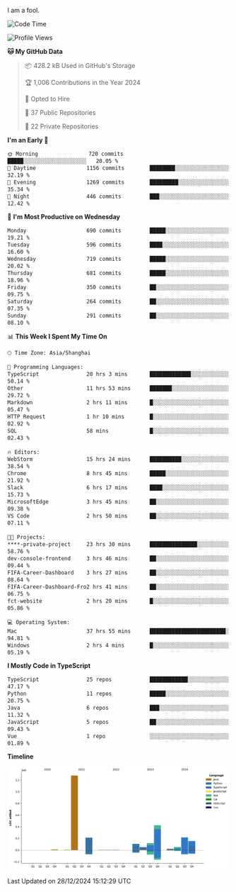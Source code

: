 I am a fool.

<!--START_SECTION:waka-->
![Code Time](http://img.shields.io/badge/Code%20Time-2%2C348%20hrs%2048%20mins-blue)

![Profile Views](http://img.shields.io/badge/Profile%20Views-0-blue)

**🐱 My GitHub Data** 

> 📦 428.2 kB Used in GitHub's Storage 
 > 
> 🏆 1,006 Contributions in the Year 2024
 > 
> 💼 Opted to Hire
 > 
> 📜 37 Public Repositories 
 > 
> 🔑 22 Private Repositories 
 > 
**I'm an Early 🐤** 

```text
🌞 Morning                720 commits         █████░░░░░░░░░░░░░░░░░░░░   20.05 % 
🌆 Daytime                1156 commits        ████████░░░░░░░░░░░░░░░░░   32.19 % 
🌃 Evening                1269 commits        █████████░░░░░░░░░░░░░░░░   35.34 % 
🌙 Night                  446 commits         ███░░░░░░░░░░░░░░░░░░░░░░   12.42 % 
```
📅 **I'm Most Productive on Wednesday** 

```text
Monday                   690 commits         █████░░░░░░░░░░░░░░░░░░░░   19.21 % 
Tuesday                  596 commits         ████░░░░░░░░░░░░░░░░░░░░░   16.60 % 
Wednesday                719 commits         █████░░░░░░░░░░░░░░░░░░░░   20.02 % 
Thursday                 681 commits         █████░░░░░░░░░░░░░░░░░░░░   18.96 % 
Friday                   350 commits         ██░░░░░░░░░░░░░░░░░░░░░░░   09.75 % 
Saturday                 264 commits         ██░░░░░░░░░░░░░░░░░░░░░░░   07.35 % 
Sunday                   291 commits         ██░░░░░░░░░░░░░░░░░░░░░░░   08.10 % 
```


📊 **This Week I Spent My Time On** 

```text
🕑︎ Time Zone: Asia/Shanghai

💬 Programming Languages: 
TypeScript               20 hrs 3 mins       █████████████░░░░░░░░░░░░   50.14 % 
Other                    11 hrs 53 mins      ███████░░░░░░░░░░░░░░░░░░   29.72 % 
Markdown                 2 hrs 11 mins       █░░░░░░░░░░░░░░░░░░░░░░░░   05.47 % 
HTTP Request             1 hr 10 mins        █░░░░░░░░░░░░░░░░░░░░░░░░   02.92 % 
SQL                      58 mins             █░░░░░░░░░░░░░░░░░░░░░░░░   02.43 % 

🔥 Editors: 
WebStorm                 15 hrs 24 mins      ██████████░░░░░░░░░░░░░░░   38.54 % 
Chrome                   8 hrs 45 mins       █████░░░░░░░░░░░░░░░░░░░░   21.92 % 
Slack                    6 hrs 17 mins       ████░░░░░░░░░░░░░░░░░░░░░   15.73 % 
MicrosoftEdge            3 hrs 45 mins       ██░░░░░░░░░░░░░░░░░░░░░░░   09.38 % 
VS Code                  2 hrs 50 mins       ██░░░░░░░░░░░░░░░░░░░░░░░   07.11 % 

🐱‍💻 Projects: 
****-private-project     23 hrs 30 mins      ███████████████░░░░░░░░░░   58.76 % 
dev-console-frontend     3 hrs 46 mins       ██░░░░░░░░░░░░░░░░░░░░░░░   09.44 % 
FIFA-Career-Dashboard    3 hrs 27 mins       ██░░░░░░░░░░░░░░░░░░░░░░░   08.64 % 
FIFA-Career-Dashboard-Fro2 hrs 41 mins       ██░░░░░░░░░░░░░░░░░░░░░░░   06.75 % 
fct-website              2 hrs 20 mins       █░░░░░░░░░░░░░░░░░░░░░░░░   05.86 % 

💻 Operating System: 
Mac                      37 hrs 55 mins      ████████████████████████░   94.81 % 
Windows                  2 hrs 4 mins        █░░░░░░░░░░░░░░░░░░░░░░░░   05.19 % 
```

**I Mostly Code in TypeScript** 

```text
TypeScript               25 repos            ████████████░░░░░░░░░░░░░   47.17 % 
Python                   11 repos            █████░░░░░░░░░░░░░░░░░░░░   20.75 % 
Java                     6 repos             ███░░░░░░░░░░░░░░░░░░░░░░   11.32 % 
JavaScript               5 repos             ██░░░░░░░░░░░░░░░░░░░░░░░   09.43 % 
Vue                      1 repo              ░░░░░░░░░░░░░░░░░░░░░░░░░   01.89 % 
```



**Timeline**

![Lines of Code chart](https://raw.githubusercontent.com/VeejaLiu/VeejaLiu/master/assets/bar_graph.png)


 Last Updated on 28/12/2024 15:12:29 UTC
<!--END_SECTION:waka-->

